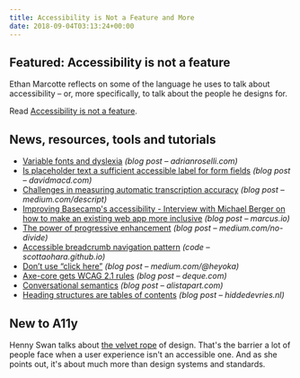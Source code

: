 ```yaml
---
title: Accessibility is Not a Feature and More
date: 2018-09-04T03:13:24+00:00
---
```


## Featured: Accessibility is not a feature

Ethan Marcotte reflects on some of the language he uses to talk about accessibility – or, more specifically, to talk about the people he designs for.

Read [Accessibility is not a feature](https://ethanmarcotte.com/wrote/accessibility-is-not-a-feature/).

## News, resources, tools and tutorials

- [Variable fonts and dyslexia](http://adrianroselli.com/2018/08/variable-fonts-and-dyslexia.html) *(blog post – adrianroselli.com)*
- [Is placeholder text a sufficient accessible label for form fields](http://davidmacd.com/blog/is-placeholder-accessible-label.html) *(blog post – davidmacd.com)*
- [Challenges in measuring automatic transcription accuracy](https://medium.com/descript/challenges-in-measuring-automatic-transcription-accuracy-f322bf5994f) *(blog post – medium.com/descript)*
- [Improving Basecamp's accessibility - Interview with Michael Berger on how to make an existing web app more inclusive](https://marcus.io/blog/interview-with-michael-berger-of-basecamp) *(blog post – marcus.io)*
- [The power of progressive enhancement](https://medium.com/no-divide/the-power-of-progressive-enhancement-98738766b009) *(blog post – medium.com/no-divide)*
- [Accessible breadcrumb navigation pattern](https://scottaohara.github.io/a11y_breadcrumbs/) *(code – scottaohara.github.io)*
- [Don’t use “click here”](https://medium.com/@heyoka/dont-use-click-here-f32f445d1021) *(blog post – medium.com/@heyoka)*
- [Axe-core gets WCAG 2.1 rules](https://www.deque.com/blog/axe-core-gets-wcag-2-1-rules/) *(blog post – deque.com)*
- [Conversational semantics](https://alistapart.com/article/conversational-semantics) *(blog post – alistapart.com)*
- [Heading structures are tables of contents](https://hiddedevries.nl/en/blog/2018-09-01-heading-structures-are-tables-of-contents) *(blog post – hiddedevries.nl)*

## New to A11y

Henny Swan talks about [the velvet rope](https://www.youtube.com/watch?v=rZExvZEjvtk) of design. That's the barrier a lot of people face when a user experience isn't an accessible one. And as she points out, it's about much more than design systems and standards.
